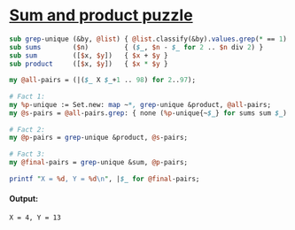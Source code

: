 [1]: https://rosettacode.org/wiki/Sum_and_product_puzzle

# [Sum and product puzzle][1]



```perl
sub grep-unique (&by, @list) { @list.classify(&by).values.grep(* == 1).map(*[0]) }
sub sums        ($n)         { ($_, $n - $_ for 2 .. $n div 2) }
sub sum         ([$x, $y])   { $x + $y }
sub product     ([$x, $y])   { $x * $y }
 
my @all-pairs = (|($_ X $_+1 .. 98) for 2..97);
 
# Fact 1:
my %p-unique := Set.new: map ~*, grep-unique &product, @all-pairs;
my @s-pairs = @all-pairs.grep: { none (%p-unique{~$_} for sums sum $_) };
 
# Fact 2:
my @p-pairs = grep-unique &product, @s-pairs;
 
# Fact 3:
my @final-pairs = grep-unique &sum, @p-pairs;
 
printf "X = %d, Y = %d\n", |$_ for @final-pairs;
```

#### Output:
```
X = 4, Y = 13
```
